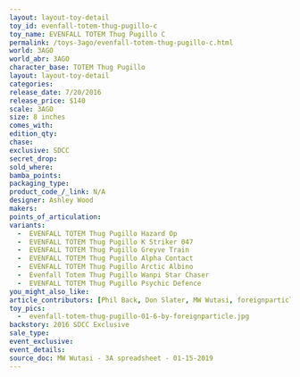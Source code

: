 ```yaml
---
layout: layout-toy-detail 
toy_id: evenfall-totem-thug-pugillo-c
toy_name: EVENFALL TOTEM Thug Pugillo C
permalink: /toys-3ago/evenfall-totem-thug-pugillo-c.html
world: 3AGO
world_abr: 3AGO
character_base: TOTEM Thug Pugillo
layout: layout-toy-detail
categories: 
release_date: 7/20/2016
release_price: $140 
scale: 3AGO
size: 8 inches
comes_with: 
edition_qty: 
chase: 
exclusive: SDCC
secret_drop: 
sold_where: 
bamba_points: 
packaging_type: 
product_code_/_link: N/A
designer: Ashley Wood
makers: 
points_of_articulation: 
variants: 
  -  EVENFALL TOTEM Thug Pugillo Hazard Op
  -  EVENFALL TOTEM Thug Pugillo K Striker 047
  -  EVENFALL TOTEM Thug Pugillo Greyve Train
  -  EVENFALL TOTEM Thug Pugillo Alpha Contact
  -  EVENFALL TOTEM Thug Pugillo Arctic Albino 
  -  Evenfall Totem Thug Pugillo Wanpi Star Chaser
  -  EVENFALL TOTEM Thug Pugillo Psychic Defence
you_might_also_like: 
article_contributors: [Phil Back, Don Slater, MW Wutasi, foreignparticle]
toy_pics: 
  -  evenfall-totem-thug-pugillo-01-6-by-foreignparticle.jpg
backstory: 2016 SDCC Exclusive
sale_type: 
event_exclusive: 
event_details: 
source_doc: MW Wutasi - 3A spreadsheet - 01-15-2019
---
```

